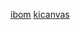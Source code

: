 [ibom](https://htmlpreview.github.io/?https://github.com/robotto/nixieClockPCB/blob/master/bom/ibom.html)
[kicanvas](https://kicanvas.org/?github=https://github.com/Robotto/nixieClockPCB)